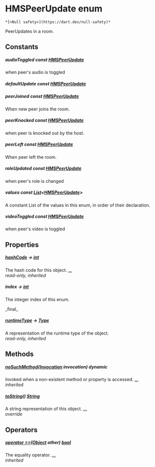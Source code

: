 


# HMSPeerUpdate enum




    *[<Null safety>](https://dart.dev/null-safety)*



<p>PeerUpdates in a room.</p>







## Constants

##### audioToggled const [HMSPeerUpdate](../hmssdk_flutter/HMSPeerUpdate-class.md)



<p>when peer's audio is toggled</p>   




##### defaultUpdate const [HMSPeerUpdate](../hmssdk_flutter/HMSPeerUpdate-class.md)



   




##### peerJoined const [HMSPeerUpdate](../hmssdk_flutter/HMSPeerUpdate-class.md)



<p>When new peer joins the room.</p>   




##### peerKnocked const [HMSPeerUpdate](../hmssdk_flutter/HMSPeerUpdate-class.md)



<p>when peer is knocked out by the host.</p>   




##### peerLeft const [HMSPeerUpdate](../hmssdk_flutter/HMSPeerUpdate-class.md)



<p>When peer left the room.</p>   




##### roleUpdated const [HMSPeerUpdate](../hmssdk_flutter/HMSPeerUpdate-class.md)



<p>when peer's role is changed</p>   




##### values const [List](https://api.flutter.dev/flutter/dart-core/List-class.html)&lt;[HMSPeerUpdate](../hmssdk_flutter/HMSPeerUpdate-class.md)>



<p>A constant List of the values in this enum, in order of their declaration.</p>   




##### videoToggled const [HMSPeerUpdate](../hmssdk_flutter/HMSPeerUpdate-class.md)



<p>when peer's video is toggled</p>   






## Properties

##### [hashCode](https://api.flutter.dev/flutter/dart-core/Object/hashCode.html) &#8594; [int](https://api.flutter.dev/flutter/dart-core/int-class.html)



The hash code for this object. [...](https://api.flutter.dev/flutter/dart-core/Object/hashCode.html)  
_read-only, inherited_



##### index &#8594; [int](https://api.flutter.dev/flutter/dart-core/int-class.html)



<p>The integer index of this enum.</p>   
_final_



##### [runtimeType](https://api.flutter.dev/flutter/dart-core/Object/runtimeType.html) &#8594; [Type](https://api.flutter.dev/flutter/dart-core/Type-class.html)



A representation of the runtime type of the object.   
_read-only, inherited_




## Methods

##### [noSuchMethod](https://api.flutter.dev/flutter/dart-core/Object/noSuchMethod.html)([Invocation](https://api.flutter.dev/flutter/dart-core/Invocation-class.html) invocation) dynamic



Invoked when a non-existent method or property is accessed. [...](https://api.flutter.dev/flutter/dart-core/Object/noSuchMethod.html)  
_inherited_



##### [toString](../hmssdk_flutter/HMSPeerUpdate/toString.md)() [String](https://api.flutter.dev/flutter/dart-core/String-class.html)



A string representation of this object. [...](../hmssdk_flutter/HMSPeerUpdate/toString.md)  
_override_




## Operators

##### [operator ==](https://api.flutter.dev/flutter/dart-core/Object/operator_equals.html)([Object](https://api.flutter.dev/flutter/dart-core/Object-class.html) other) [bool](https://api.flutter.dev/flutter/dart-core/bool-class.html)



The equality operator. [...](https://api.flutter.dev/flutter/dart-core/Object/operator_equals.html)  
_inherited_










